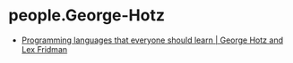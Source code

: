 # people.George-Hotz

- [Programming languages that everyone should learn | George Hotz and Lex Fridman](https://youtu.be/XlvfHOrF26M)
